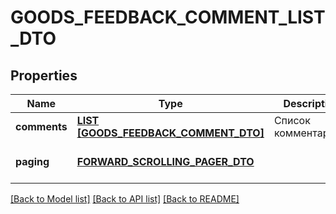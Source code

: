 # GOODS_FEEDBACK_COMMENT_LIST_DTO

## Properties
Name | Type | Description | Notes
------------ | ------------- | ------------- | -------------
**comments** | [**LIST [GOODS_FEEDBACK_COMMENT_DTO]**](GoodsFeedbackCommentDTO.md) | Список комментариев. | [default to null]
**paging** | [**FORWARD_SCROLLING_PAGER_DTO**](ForwardScrollingPagerDTO.md) |  | [optional] [default to null]

[[Back to Model list]](../README.md#documentation-for-models) [[Back to API list]](../README.md#documentation-for-api-endpoints) [[Back to README]](../README.md)


